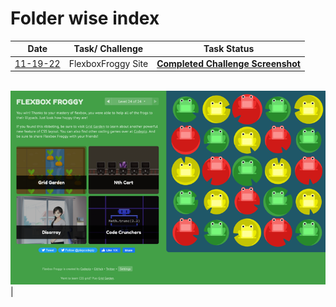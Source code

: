 # Folder wise index  

|Date| Task/ Challenge |Task Status
|--|--|--|
[11-19-22](./11-19-22%20Class/) |FlexboxFroggy Site |**[Completed Challenge Screenshot](./11-19-22%20Class/Flexboxfroggy.jpg)**

\
![Completed Challenge Screenshot](./11-19-22%20Assignment/Flexboxfroggy.png "Text to show on mouseover")|